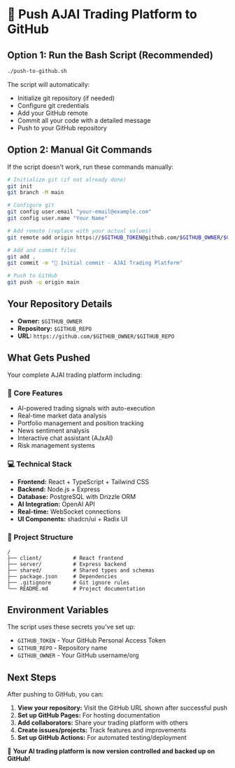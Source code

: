 # 🚀 Push AJAI Trading Platform to GitHub

## Option 1: Run the Bash Script (Recommended)

```bash
./push-to-github.sh
```

The script will automatically:
- Initialize git repository (if needed)
- Configure git credentials
- Add your GitHub remote
- Commit all your code with a detailed message
- Push to your GitHub repository

## Option 2: Manual Git Commands

If the script doesn't work, run these commands manually:

```bash
# Initialize git (if not already done)
git init
git branch -M main

# Configure git
git config user.email "your-email@example.com"
git config user.name "Your Name"

# Add remote (replace with your actual values)
git remote add origin https://$GITHUB_TOKEN@github.com/$GITHUB_OWNER/$GITHUB_REPO.git

# Add and commit files
git add .
git commit -m "🚀 Initial commit - AJAI Trading Platform"

# Push to GitHub
git push -u origin main
```

## Your Repository Details

- **Owner:** `$GITHUB_OWNER`
- **Repository:** `$GITHUB_REPO`
- **URL:** `https://github.com/$GITHUB_OWNER/$GITHUB_REPO`

## What Gets Pushed

Your complete AJAI trading platform including:

### 🔧 Core Features
- AI-powered trading signals with auto-execution
- Real-time market data analysis
- Portfolio management and position tracking
- News sentiment analysis
- Interactive chat assistant (AJxAI)
- Risk management systems

### 💻 Technical Stack
- **Frontend:** React + TypeScript + Tailwind CSS
- **Backend:** Node.js + Express
- **Database:** PostgreSQL with Drizzle ORM
- **AI Integration:** OpenAI API
- **Real-time:** WebSocket connections
- **UI Components:** shadcn/ui + Radix UI

### 📁 Project Structure
```
/
├── client/          # React frontend
├── server/          # Express backend  
├── shared/          # Shared types and schemas
├── package.json     # Dependencies
├── .gitignore       # Git ignore rules
└── README.md        # Project documentation
```

## Environment Variables

The script uses these secrets you've set up:
- `GITHUB_TOKEN` - Your GitHub Personal Access Token
- `GITHUB_REPO` - Repository name
- `GITHUB_OWNER` - Your GitHub username/org

## Next Steps

After pushing to GitHub, you can:

1. **View your repository:** Visit the GitHub URL shown after successful push
2. **Set up GitHub Pages:** For hosting documentation
3. **Add collaborators:** Share your trading platform with others
4. **Create issues/projects:** Track features and improvements
5. **Set up GitHub Actions:** For automated testing/deployment

🎉 **Your AI trading platform is now version controlled and backed up on GitHub!**